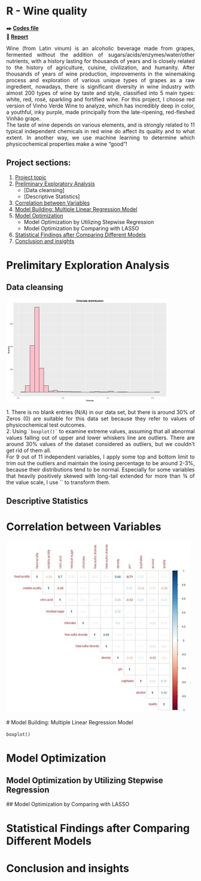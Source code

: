 # R - Wine quality

**:black_nib: [Codes file](https://github.com/Janette-Le/R-Wine-quality/blob/main/Codes.R)**<br>
**:page_with_curl: [Report](https://github.com/Janette-Le/R-Wine-quality/blob/main/Report.pdf)**

<p align="justify">Wine (from Latin vinum) is an alcoholic beverage made from grapes, fermented without the addition of sugars/acids/enzymes/water/other nutrients, with a history lasting for thousands of years and is closely related to the history of agriculture, cuisine, civilization, and humanity. 
After thousands of years of wine production, improvements in the winemaking process and exploration of various unique types of grapes as a raw ingredient, nowadays, there is significant diversity in wine industry with almost 200 types of wine by taste and style, classified into 5 main types: white, red, rosé, sparkling and fortified wine. For this project, I choose red version of Vinho Verde Wine to analyze, which has incredibly deep in color, a youthful, inky purple,  made principally from the late-ripening, red-fleshed Vinhão grape.<br>
The taste of wine depends on various elements, and is strongly related to 11 typical independent chemicals in red wine do affect its quality and to what extent. In another way, we use machine learning to determine which physicochemical properties make a wine “good”!</p>

## Project sections:
1. [Project topic](#R---wine-quality)
2. [Preliminary Exploratory Analysis](#prelimitary-exploration-analysis)
   - [Data cleansing]
   - [Descriptive Statistics]
3. [Correlation between Variables](#correlation-between-variables)
4. [Model Building: Multiple Linear Regression Model](#model-building-multiple-linear-legression-model)
5. [Model Optimization](#model-optimization)
   - Model Optimization by Utilizing Stepwise Regression
   - Model Optimization by Comparing with LASSO
6. [Statistical Findings after Comparing Different Models](#statistical-findings-after-comparing-different-models)
7. [Conclusion and insights](#conclusion-and-insights)

# Prelimitary Exploration Analysis
## Data cleansing
![image1](/images/2.png)
<p align="justify">
   1. There is no blank entries (N/A) in our data set, but there is around 30% of  Zeros (0) are suitable for this data set because they refer to values of physicochemical test outcomes.<br>
   2. Using <code>`boxplot()`</code> to examine extreme values, assuming that all abnormal values falling out of upper and lower whiskers line are outliers. There are around 30% values of the dataset considered as outliers, but we couldn't get rid of them all.<br> 
   For 9 out of 11 independent variables, I apply some top and bottom limit to trim out the outliers and maintain the losing percentage to be around 2-3%, because their distributions tend to be normal. Especially for some variables that heavily positively skewed with long-tail extended for more than ¾ of the value scale, I use `<log10()>` to transform them.</p>
   
## Descriptive Statistics
<p align="justify">
   
</p>

# Correlation between Variables
![image1](/images/1.jpg)
<p align="justify">
   
</p> 
# Model Building: Multiple Linear Regression Model
<p align="justify">
   
</p>

`boxplot()`

# Model Optimization
  ## Model Optimization by Utilizing Stepwise Regression
  <p align="justify">
   
</p>
  ## Model Optimization by Comparing with LASSO
  <p align="justify">
   
</p>


# Statistical Findings after Comparing Different Models 
<p align="justify">
   
</p>

# Conclusion and insights
<p align="justify">
   
</p>
